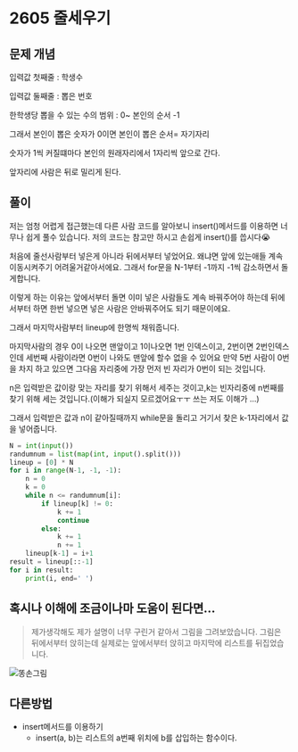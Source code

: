 # 2605 줄세우기





## 문제 개념

입력값 첫째줄 : 학생수

입력값 둘째줄 :  뽑은 번호



한학생당 뽑을 수 있는 수의 범위 : 0~ 본인의 순서 -1 

그래서 본인이 뽑은 숫자가 0이면 본인이 뽑은 순서= 자기자리

숫자가 1씩 커질떄마다 본인의 원래자리에서 1자리씩 앞으로 간다.

앞자리에 사람은 뒤로 밀리게 된다.





## 풀이

저는 엄청 어렵게 접근했는데 다른 사람 코드를 알아보니 insert()메서드를 이용하면 너무나 쉽게 풀수 있습니다. 저의 코드는 참고만 하시고 손쉽게 insert()를 씁시다😭





처음에 줄선사람부터 넣은게 아니라 뒤에서부터 넣었어요. 왜냐면 앞에 있는애들 계속 이동시켜주기 어려울거같아서에요. 그래서 for문을 N-1부터 -1까지 -1씩 감소하면서 돌게합니다.

이렇게 하는 이유는 앞에서부터 돌면 이미 넣은 사람들도 계속 바꿔주어야 하는데 뒤에서부터 하면 한번 넣으면 넣은 사람은 안바꿔주어도 되기 때문이에요.

그래서 마지막사람부터 lineup에 한명씩 채워줍니다.

마지막사람의 경우 0이 나오면 맨앞이고 1이나오면 1번 인덱스이고, 2번이면 2번인덱스인데 세번째 사람이라면 0번이 나와도 맨앞에 할수 없을 수 있어요 만약 5번 사람이 0번을 차지 하고 있으면 그다음 자리중에 가장 먼저 빈 자리가 0번이 되는 것입니다.

n은 입력받은 값이랑 맞는 자리를 찾기 위해서 세주는 것이고,k는 빈자리중에 n번째를 찾기 위해 세는 것입니다.(이해가 되실지 모르겠어요ㅜㅜ 쓰는 저도 이해가 ...)

그래서 입력받은 값과 n이 같아질때까지 while문을 돌리고  거기서 찾은 k-1자리에서 값을 넣어줍니다.



```python
N = int(input())
randumnum = list(map(int, input().split()))
lineup = [0] * N
for i in range(N-1, -1, -1):
    n = 0
    k = 0
    while n <= randumnum[i]:
        if lineup[k] != 0:
            k += 1
            continue
        else:
            k += 1
            n += 1
    lineup[k-1] = i+1
result = lineup[::-1]
for i in result:
    print(i, end=' ')
```





## 혹시나 이해에 조금이나마 도움이 된다면...

> 제가생각해도 제가 설명이 너무 구린거 같아서 그림을 그려보았습니다. 그림은 뒤에서부터 앉히는데 실제로는 앞에서부터 앉히고 마지막에 리스트를 뒤집었습니다.

![똥손그림](boj2605줄세우기.assets/줄세우기.jpg)







## 다른방법

- insert메서드를 이용하기
  - insert(a, b)는 리스트의 a번째 위치에 b를 삽입하는 함수이다.